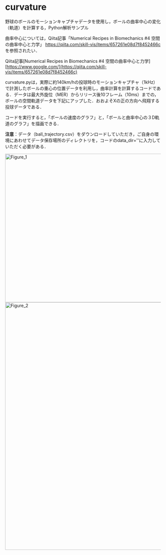 # curvature
野球のボールのモーションキャプチャデータを使用し，ボールの曲率中心の変化（軌道）を計算する，Python解析サンプル

曲率中心については，Qiita記事「Numerical Recipes in Biomechanics #4 空間の曲率中心と力学」
https://qiita.com/skill-vis/items/657261e08d7f8452466c
を参照されたい．

Qiita記事[Numerical Recipes in Biomechanics #4 空間の曲率中心と力学][https://www.google.com/](https://qiita.com/skill-vis/items/657261e08d7f8452466c)


curvature.pyは，実際に約140km/hの投球時のモーションキャプチャ（1kHz）で計測したボールの重心の位置データを利用し，曲率計算を計算するコードである．データは最大外旋位（MER）からリリース後10フレーム（10ms）までの，ボールの空間軌道データを下記にアップした．おおよそXの正の方向へ飛翔する投球データである．

コードを実行すると，「ボールの速度のグラフ」と，「ボールと曲率中心の３D軌道のグラフ」を描画できる．

**注意**：データ（ball_trajectory.csv）をダウンロードしていただき，ご自身の環境にあわせてデータ保存場所のディレクトリを，コードのdata_dir=''に入力していただく必要がある．

<img width="640" height="480" alt="Figure_1" src="https://github.com/user-attachments/assets/431ef70a-9b00-46f2-8235-0358837dee1c" />

<img width="1000" height="800" alt="Figure_2" src="https://github.com/user-attachments/assets/eb79680f-7018-4deb-8f87-b614c9e5ec44" />
